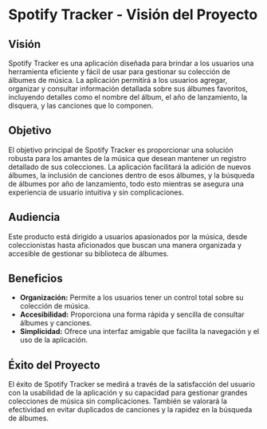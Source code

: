 
# Spotify Tracker - Visión del Proyecto

## Visión
Spotify Tracker es una aplicación diseñada para brindar a los usuarios una herramienta eficiente y fácil de usar para gestionar su colección de álbumes de música. La aplicación permitirá a los usuarios agregar, organizar y consultar información detallada sobre sus álbumes favoritos, incluyendo detalles como el nombre del álbum, el año de lanzamiento, la disquera, y las canciones que lo componen.

## Objetivo
El objetivo principal de Spotify Tracker es proporcionar una solución robusta para los amantes de la música que desean mantener un registro detallado de sus colecciones. La aplicación facilitará la adición de nuevos álbumes, la inclusión de canciones dentro de esos álbumes, y la búsqueda de álbumes por año de lanzamiento, todo esto mientras se asegura una experiencia de usuario intuitiva y sin complicaciones.

## Audiencia
Este producto está dirigido a usuarios apasionados por la música, desde coleccionistas hasta aficionados que buscan una manera organizada y accesible de gestionar su biblioteca de álbumes.

## Beneficios
- **Organización:** Permite a los usuarios tener un control total sobre su colección de música.
- **Accesibilidad:** Proporciona una forma rápida y sencilla de consultar álbumes y canciones.
- **Simplicidad:** Ofrece una interfaz amigable que facilita la navegación y el uso de la aplicación.

## Éxito del Proyecto
El éxito de Spotify Tracker se medirá a través de la satisfacción del usuario con la usabilidad de la aplicación y su capacidad para gestionar grandes colecciones de música sin complicaciones. También se valorará la efectividad en evitar duplicados de canciones y la rapidez en la búsqueda de álbumes.
